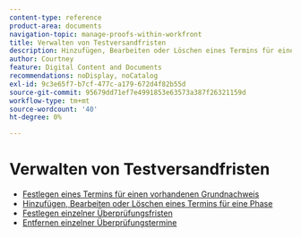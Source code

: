 ```yaml
---
content-type: reference
product-area: documents
navigation-topic: manage-proofs-within-workfront
title: Verwalten von Testversandfristen
description: Hinzufügen, Bearbeiten oder Löschen eines Termins für eine Phase
author: Courtney
feature: Digital Content and Documents
recommendations: noDisplay, noCatalog
exl-id: 9c3e65f7-b7cf-477c-a179-672d4f82b55d
source-git-commit: 95679dd71ef7e4991853e63573a387f26321159d
workflow-type: tm+mt
source-wordcount: '40'
ht-degree: 0%

---
```


# Verwalten von Testversandfristen

* [Festlegen eines Termins für einen vorhandenen Grundnachweis](../../../../review-and-approve-work/proofing/managing-proofs-within-workfront/manage-proof-deadlines/set-deadline-basic-proof.md)
* [Hinzufügen, Bearbeiten oder Löschen eines Termins für eine Phase](../../../../review-and-approve-work/proofing/managing-proofs-within-workfront/manage-proof-deadlines/add-edit-delete-deadline.md)
* [Festlegen einzelner Überprüfungsfristen](../../../../review-and-approve-work/proofing/managing-proofs-within-workfront/manage-proof-deadlines/set-individual-deadlines.md)
* [Entfernen einzelner Überprüfungstermine](../../../../review-and-approve-work/proofing/managing-proofs-within-workfront/manage-proof-deadlines/remove-individual-deadlines.md)
